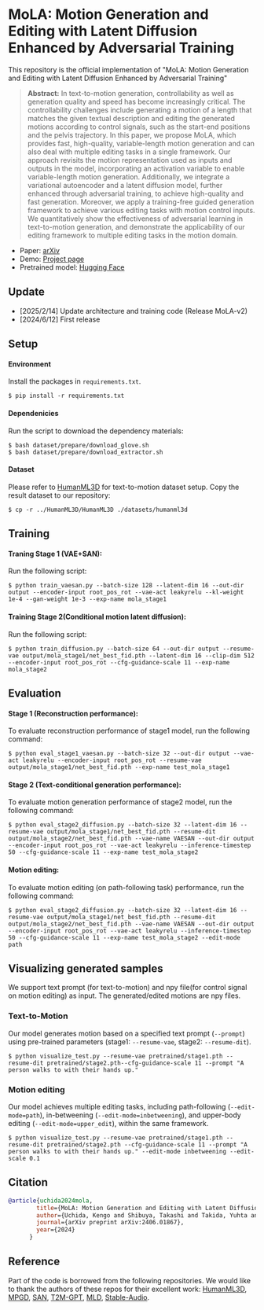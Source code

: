 # MoLA: Motion Generation and Editing with Latent Diffusion Enhanced by Adversarial Training

This repository is the official implementation of "MoLA: Motion Generation and Editing with Latent Diffusion Enhanced by Adversarial Training"

> **Abstract:** In text-to-motion generation, controllability as well as generation quality and speed has become increasingly critical. The controllability challenges include generating a motion of a length that matches the given textual description and editing the generated motions according to control signals, such as the start-end positions and the pelvis trajectory. In this paper, we propose MoLA, which provides fast, high-quality, variable-length motion generation and can also deal with multiple editing tasks in a single framework. Our approach revisits the motion representation used as inputs and outputs in the model, incorporating an activation variable to enable variable-length motion generation. Additionally, we integrate a variational autoencoder and a latent diffusion model, further enhanced through adversarial training, to achieve high-quality and fast generation. Moreover, we apply a training-free guided generation framework to achieve various editing tasks with motion control inputs. We quantitatively show the effectiveness of adversarial learning in text-to-motion generation, and demonstrate the applicability of our editing framework to multiple editing tasks in the motion domain.

- Paper: [arXiv](https://arxiv.org/abs/2406.01867)
- Demo: [Project page](https://kengouchida-sony.github.io/MoLA-demo)
- Pretrained model: [Hugging Face](https://huggingface.co/Sony/MoLA)


## Update
- [2025/2/14] Update architecture and training code (Release MoLA-v2)
- [2024/6/12] First release

## Setup

#### Environment
Install the packages in `requirements.txt`.
```shell
$ pip install -r requirements.txt
```


#### Dependenicies
Run the script to download the dependency materials:

```shell
$ bash dataset/prepare/download_glove.sh
$ bash dataset/prepare/download_extractor.sh
```


#### Dataset
Please refer to [HumanML3D](https://github.com/EricGuo5513/HumanML3D) for text-to-motion dataset setup. Copy the result dataset to our repository:
```shell
$ cp -r ../HumanML3D/HumanML3D ./datasets/humanml3d
```

## Training

#### Traning Stage 1 (VAE+SAN):

Run the following script:
```shell
$ python train_vaesan.py --batch-size 128 --latent-dim 16 --out-dir output --encoder-input root_pos_rot --vae-act leakyrelu --kl-weight 1e-4 --gan-weight 1e-3 --exp-name mola_stage1
```

#### Training Stage 2(Conditional motion latent diffusion):

Run the following script:
```shell
$ python train_diffusion.py --batch-size 64 --out-dir output --resume-vae output/mola_stage1/net_best_fid.pth --latent-dim 16 --clip-dim 512 --encoder-input root_pos_rot --cfg-guidance-scale 11 --exp-name mola_stage2
```

## Evaluation

#### Stage 1 (Reconstruction performance):
To evaluate reconstruction performance of stage1 model, run the following command:
```shell
$ python eval_stage1_vaesan.py --batch-size 32 --out-dir output --vae-act leakyrelu --encoder-input root_pos_rot --resume-vae output/mola_stage1/net_best_fid.pth --exp-name test_mola_stage1
```

#### Stage 2 (Text-conditional generation performance):
To evaluate motion generation performance of stage2 model, run the following command:
```shell
$ python eval_stage2_diffusion.py --batch-size 32 --latent-dim 16 --resume-vae output/mola_stage1/net_best_fid.pth --resume-dit output/mola_stage2/net_best_fid.pth --vae-name VAESAN --out-dir output --encoder-input root_pos_rot --vae-act leakyrelu --inference-timestep 50 --cfg-guidance-scale 11 --exp-name test_mola_stage2
```

#### Motion editing:
To evaluate motion editing (on path-following task) performance, run the following command:
```shell
$ python eval_stage2_diffusion.py --batch-size 32 --latent-dim 16 --resume-vae output/mola_stage1/net_best_fid.pth --resume-dit output/mola_stage2/net_best_fid.pth --vae-name VAESAN --out-dir output --encoder-input root_pos_rot --vae-act leakyrelu --inference-timestep 50 --cfg-guidance-scale 11 --exp-name test_mola_stage2 --edit-mode path
```


## Visualizing generated samples

We support text prompt (for text-to-motion) and npy file(for control signal on motion editing) as input.
The generated/edited motions are npy files.

### Text-to-Motion
Our model generates motion based on a specified text prompt (`--prompt`) using pre-trained parameters (stage1: `--resume-vae`, stage2: `--resume-dit`).
```shell
$ python visualize_test.py --resume-vae pretrained/stage1.pth --resume-dit pretrained/stage2.pth--cfg-guidance-scale 11 --prompt "A person walks to with their hands up."
```


### Motion editing
Our model achieves multiple editing tasks, including path-following (`--edit-mode=path`), in-betweening (`--edit-mode=inbetweening`), and upper-body editing (`--edit-mode=upper_edit`), within the same framework.
```shell
$ python visualize_test.py --resume-vae pretrained/stage1.pth --resume-dit pretrained/stage2.pth --cfg-guidance-scale 11 --prompt "A person walks to with their hands up." --edit-mode inbetweening --edit-scale 0.1
```



## Citation
```bibtex
@article{uchida2024mola,
        title={MoLA: Motion Generation and Editing with Latent Diffusion Enhanced by Adversarial Training},
        author={Uchida, Kengo and Shibuya, Takashi and Takida, Yuhta and Murata, Naoki and Tanke, Julian and Takahashi, Shusuke and Mitsufuji, Yuki},
        journal={arXiv preprint arXiv:2406.01867},
        year={2024}
      }
```

## Reference
Part of the code is borrowed from the following repositories. 
We would like to thank the authors of these repos for their excellent work: 
[HumanML3D](https://github.com/EricGuo5513/HumanML3D),
[MPGD](https://github.com/KellyYutongHe/mpgd_pytorch/),
[SAN](https://github.com/sony/san),
[T2M-GPT](https://github.com/Mael-zys/T2M-GPT),
[MLD](https://github.com/ChenFengYe/motion-latent-diffusion),
[Stable-Audio](https://github.com/Stability-AI/stable-audio-tools).
